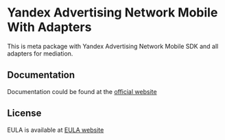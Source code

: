 # Yandex Advertising Network Mobile With Adapters
This is meta package with Yandex Advertising Network Mobile SDK and all adapters for mediation.

## Documentation
Documentation could be found at the [official website][DOCUMENTATION]

## License
EULA is available at [EULA website][LICENSE] 

[DOCUMENTATION]: https://tech.yandex.ru/mobile-ads/
[LICENSE]: https://yandex.com/legal/mobileads_sdk_agreement/